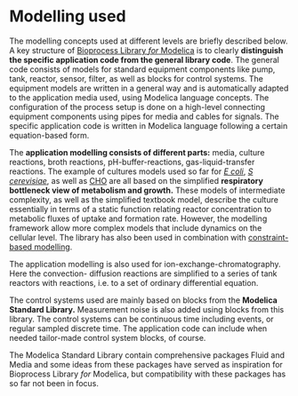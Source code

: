 # Modelling used

The modelling concepts used at different levels are briefly described below. A key structure of
[Bioprocess Library *for* Modelica](https://www.openmodelica.org/images/M_images/OpenModelicaWorkshop_2021/Design%20aspects%20of%20BPL%20v4b.pdf)
is to clearly **distinguish the specific application code from the general library code**. 
The general code consists of models for standard equipment components like pump, tank, reactor, sensor, filter, 
as well as blocks for control systems. The equipment models are written in a general way and is 
automatically adapted to the application media used, using Modelica language concepts. The configuration 
of the process setup is done on a high-level connecting equipment components using pipes for media and cables for signals. 
The specific application code is written in Modelica language following a certain equation-based form. 

The **application modelling consists of different parts:** media, culture reactions, broth reactions, pH-buffer-reactions,
gas-liquid-transfer reactions. The example of cultures models used so far for 
[*E coli*](https://aiche.onlinelibrary.wiley.com/doi/abs/10.1021/bp9801087), 
[*S cerevisiae*](https://onlinelibrary.wiley.com/doi/10.1002/bit.260280620), 
as well as 
[CHO](https://www.sciencedirect.com/science/article/abs/pii/S1369703X12003105) 
are all based on the simplified **respiratory bottleneck view of metabolism and growth.**  These models 
of intermediate complexity, as well as the simplified textbook model, describe the culture  essentially 
in terms of a static function relating reactor concentration to metabolic fluxes of uptake and formation rate.
However, the modelling framework allow more complex models that include dynamics on the cellular level.
The library has also been used in combination with 
[constraint-based modelling](http://users.abo.fi/khaggblo/npcw21/submissions/P18_Axelsson.pdf).

The  application modelling is also used for ion-exchange-chromatography. Here the convection- diffusion reactions 
are simplified to a series of tank reactors with reactions, i.e. to a set of ordinary differential equation.  

The control systems used are mainly based on blocks from the **Modelica Standard Library.** Measurement noise is also 
added using blocks from this library. The control systems can be continuous time including events, or regular sampled discrete time.
The application code can include when needed tailor-made control system blocks, of course. 

The Modelica Standard Library contain comprehensive packages Fluid and Media and some ideas from these packages have served as inspiration for Bioprocess Library *for* Modelica, but compatibility with these packages has so far not been in focus.
